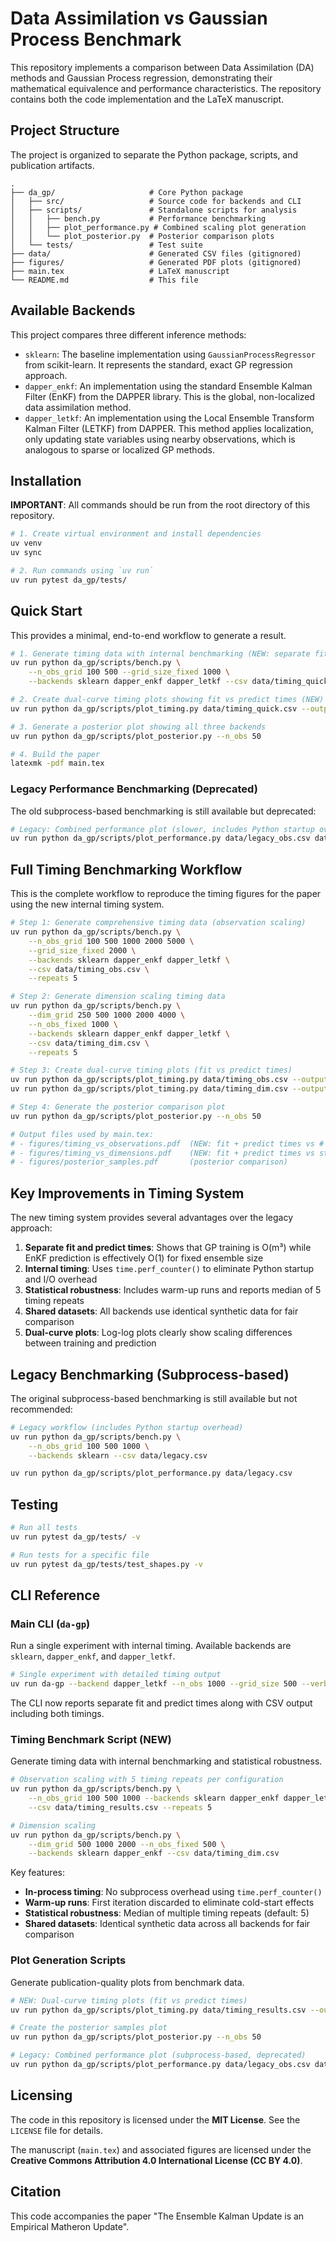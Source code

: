 
# Data Assimilation vs Gaussian Process Benchmark

This repository implements a comparison between Data Assimilation (DA) methods and Gaussian Process regression, demonstrating their mathematical equivalence and performance characteristics. The repository contains both the code implementation and the LaTeX manuscript.

## Project Structure

The project is organized to separate the Python package, scripts, and publication artifacts.

```
.
├── da_gp/                     # Core Python package
│   ├── src/                   # Source code for backends and CLI
│   ├── scripts/               # Standalone scripts for analysis
│   │   ├── bench.py           # Performance benchmarking
│   │   ├── plot_performance.py # Combined scaling plot generation
│   │   └── plot_posterior.py  # Posterior comparison plots
│   └── tests/                 # Test suite
├── data/                      # Generated CSV files (gitignored)
├── figures/                   # Generated PDF plots (gitignored)
├── main.tex                   # LaTeX manuscript
└── README.md                  # This file
```

## Available Backends

This project compares three different inference methods:

- `sklearn`: The baseline implementation using `GaussianProcessRegressor` from scikit-learn. It represents the standard, exact GP regression approach.
- `dapper_enkf`: An implementation using the standard Ensemble Kalman Filter (EnKF) from the DAPPER library. This is the global, non-localized data assimilation method.
- `dapper_letkf`: An implementation using the Local Ensemble Transform Kalman Filter (LETKF) from DAPPER. This method applies localization, only updating state variables using nearby observations, which is analogous to sparse or localized GP methods.

## Installation

**IMPORTANT**: All commands should be run from the root directory of this repository.

```bash
# 1. Create virtual environment and install dependencies
uv venv
uv sync

# 2. Run commands using `uv run`
uv run pytest da_gp/tests/
```

## Quick Start

This provides a minimal, end-to-end workflow to generate a result.

```bash
# 1. Generate timing data with internal benchmarking (NEW: separate fit/predict times)
uv run python da_gp/scripts/bench.py \
    --n_obs_grid 100 500 --grid_size_fixed 1000 \
    --backends sklearn dapper_enkf dapper_letkf --csv data/timing_quick.csv

# 2. Create dual-curve timing plots showing fit vs predict times (NEW)
uv run python da_gp/scripts/plot_timing.py data/timing_quick.csv --output-dir figures

# 3. Generate a posterior plot showing all three backends
uv run python da_gp/scripts/plot_posterior.py --n_obs 50

# 4. Build the paper
latexmk -pdf main.tex
```

### Legacy Performance Benchmarking (Deprecated)

The old subprocess-based benchmarking is still available but deprecated:

```bash
# Legacy: Combined performance plot (slower, includes Python startup overhead)
uv run python da_gp/scripts/plot_performance.py data/legacy_obs.csv data/legacy_dim.csv
```

## Full Timing Benchmarking Workflow

This is the complete workflow to reproduce the timing figures for the paper using the new internal timing system.

```bash
# Step 1: Generate comprehensive timing data (observation scaling)
uv run python da_gp/scripts/bench.py \
    --n_obs_grid 100 500 1000 2000 5000 \
    --grid_size_fixed 2000 \
    --backends sklearn dapper_enkf dapper_letkf \
    --csv data/timing_obs.csv \
    --repeats 5

# Step 2: Generate dimension scaling timing data
uv run python da_gp/scripts/bench.py \
    --dim_grid 250 500 1000 2000 4000 \
    --n_obs_fixed 1000 \
    --backends sklearn dapper_enkf dapper_letkf \
    --csv data/timing_dim.csv \
    --repeats 5

# Step 3: Create dual-curve timing plots (fit vs predict times)
uv run python da_gp/scripts/plot_timing.py data/timing_obs.csv --output-dir figures
uv run python da_gp/scripts/plot_timing.py data/timing_dim.csv --output-dir figures

# Step 4: Generate the posterior comparison plot
uv run python da_gp/scripts/plot_posterior.py --n_obs 50

# Output files used by main.tex:
# - figures/timing_vs_observations.pdf  (NEW: fit + predict times vs # observations)  
# - figures/timing_vs_dimensions.pdf    (NEW: fit + predict times vs state dimension)
# - figures/posterior_samples.pdf       (posterior comparison)
```

## Key Improvements in Timing System

The new timing system provides several advantages over the legacy approach:

1. **Separate fit and predict times**: Shows that GP training is O(m³) while EnKF prediction is effectively O(1) for fixed ensemble size
2. **Internal timing**: Uses `time.perf_counter()` to eliminate Python startup and I/O overhead  
3. **Statistical robustness**: Includes warm-up runs and reports median of 5 timing repeats
4. **Shared datasets**: All backends use identical synthetic data for fair comparison
5. **Dual-curve plots**: Log-log plots clearly show scaling differences between training and prediction

## Legacy Benchmarking (Subprocess-based)

The original subprocess-based benchmarking is still available but not recommended:

```bash
# Legacy workflow (includes Python startup overhead)
uv run python da_gp/scripts/bench.py \
    --n_obs_grid 100 500 1000 \
    --backends sklearn --csv data/legacy.csv

uv run python da_gp/scripts/plot_performance.py data/legacy.csv
```

## Testing

```bash
# Run all tests
uv run pytest da_gp/tests/ -v

# Run tests for a specific file
uv run pytest da_gp/tests/test_shapes.py -v
```

## CLI Reference

### Main CLI (`da-gp`)

Run a single experiment with internal timing. Available backends are `sklearn`, `dapper_enkf`, and `dapper_letkf`.

```bash
# Single experiment with detailed timing output
uv run da-gp --backend dapper_letkf --n_obs 1000 --grid_size 500 --verbose
```

The CLI now reports separate fit and predict times along with CSV output including both timings.

### Timing Benchmark Script (NEW)

Generate timing data with internal benchmarking and statistical robustness.

```bash
# Observation scaling with 5 timing repeats per configuration
uv run python da_gp/scripts/bench.py \
    --n_obs_grid 100 500 1000 --backends sklearn dapper_enkf dapper_letkf \
    --csv data/timing_results.csv --repeats 5

# Dimension scaling
uv run python da_gp/scripts/bench.py \
    --dim_grid 500 1000 2000 --n_obs_fixed 500 \
    --backends sklearn dapper_enkf --csv data/timing_dim.csv
```

Key features:
- **In-process timing**: No subprocess overhead using `time.perf_counter()`
- **Warm-up runs**: First iteration discarded to eliminate cold-start effects  
- **Statistical robustness**: Median of multiple timing repeats (default: 5)
- **Shared datasets**: Identical synthetic data across all backends for fair comparison

### Plot Generation Scripts

Generate publication-quality plots from benchmark data.

```bash
# NEW: Dual-curve timing plots (fit vs predict times)
uv run python da_gp/scripts/plot_timing.py data/timing_results.csv --output-dir figures

# Create the posterior samples plot
uv run python da_gp/scripts/plot_posterior.py --n_obs 50

# Legacy: Combined performance plot (subprocess-based, deprecated)
uv run python da_gp/scripts/plot_performance.py data/legacy_obs.csv data/legacy_dim.csv
```

## Licensing

The code in this repository is licensed under the **MIT License**. See the `LICENSE` file for details.

The manuscript (`main.tex`) and associated figures are licensed under the **Creative Commons Attribution 4.0 International License (CC BY 4.0)**.

## Citation

This code accompanies the paper "The Ensemble Kalman Update is an Empirical Matheron Update".